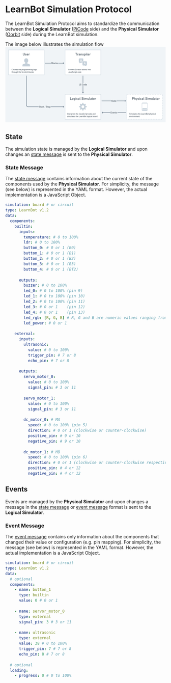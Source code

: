 # LearnBot Simulation Protocol

The LearnBot Simulation Protocol aims to standardize the communication between the **Logical Simulator** ([PiCode](https://picode.com.br) side) and the **Physical Simulator** ([Oorbit](https://oorbit.com.br) side) during the LearnBot simulation.

The image below illustrates the simulation flow
![Simulation Flow](./assets/code-simulation-flow.png)

## State

The simulation state is managed by the **Logical Simulator** and upon changes an [state message](#state-message) is sent to the **Physical Simulator**.

### State Message

The [state message](#state-message) contains information about the current state of the components used by the **Physical Simulator**. For simplicity, the message (see below) is represented in the YAML format. However, the actual implementation is a JavaScript Object.

```yaml
simulation: board # or circuit
type: LearnBot v1.2
data:
  components:
    builtin:
      inputs:
        temperature: # 0 to 100%
        ldr: # 0 to 100%
        button_0: # 0 or 1 (B0)
        button_1: # 0 or 1 (B1)
        button_2: # 0 or 1 (B2)
        button_3: # 0 or 1 (B3)
        button_4: # 0 or 1 (BT2)

      outputs:
        buzzer: # 0 to 100%
        led_0: # 0 to 100% (pin 9)
        led_1: # 0 to 100% (pin 10)
        led_2: # 0 to 100% (pin 11)
        led_3: # 0 or 1    (pin 12)
        led_4: # 0 or 1    (pin 13)
        led_rgb: [R, G, B] # R, G and B are numeric values ranging from 0 to 100%
        led_power: # 0 or 1

    external:
      inputs:
        ultrasonic:
          value: # 0 to 100%
          trigger_pin: # 7 or 8
          echo_pin: # 7 or 8

      outputs:
        servo_motor_0:
          value: # 0 to 100%
          signal_pin: # 3 or 11

        servo_motor_1:
          value: # 0 to 100%
          signal_pin: # 3 or 11

        dc_motor_0: # MA
          speed: # 0 to 100% (pin 5)
          direction: # 0 or 1 (clockwise or counter-clockwise)
          positive_pin: # 9 or 10
          negative_pin: # 9 or 10

        dc_motor_1: # MB
          speed: # 0 to 100% (pin 6)
          direction: # 0 or 1 (clockwise or counter-clockwise respectively)
          positive_pin: # 4 or 12
          negative_pin: # 4 or 12
```

## Events

Events are managed by the **Physical Simulator** and upon changes a message in the [state message](#state-message) or [event message](#event-message) format is sent to the **Logical Simulator**.

### Event Message

The [event message](#event-message) contains only information about the components that changed their value or configuration (e.g. pin mapping). For simplicity, the message (see below) is represented in the YAML format. However, the actual implementation is a JavaScript Object.

```yaml
simulation: board # or circuit
type: LearnBot v1.2
data:
  # optional
  components:
    - name: button_1
      type: builtin
      value: 0 # 0 or 1

    - name: servor_motor_0
      type: external
      signal_pin: 3 # 3 or 11

    - name: ultrasonic
      type: external
      value: 38 # 0 to 100%
      trigger_pin: 7 # 7 or 8
      echo_pin: 8 # 7 or 8

  # optional
  loading:
    - progress: 0 # 0 to 100%
```
